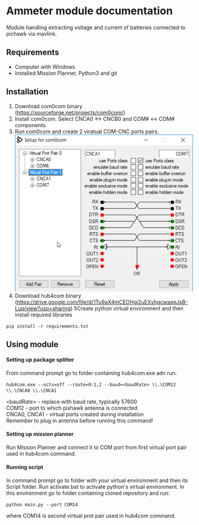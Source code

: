 # Ammeter module documentation
Module handling extracting voltage and current of batteries connected to pichawk via mavlink.
## Requirements
- Computer with Windows
- Installed Mission Planner, Python3 and git
## Installation
1. Download com0com binary (https://sourceforge.net/projects/com0com/)
2. Install com0com. Select CNCA0 <-> CNCB0 and COM# <-> COM# components.
3. Run com0com and create 2 viratual COM-CNC ports pairs. 
![How to setup port pair](readme_com0com.png)
4. Download hub4com binary (https://drive.google.com/file/d/1Tu9aX4mCEOHgi2uEXvhgcwaqeJsB-Luq/view?usp=sharing)
5Create python virtual environment and then install required libraries
```commandline
pip install -r requirements.txt
```
## Using module
#### Setting up package splitter
From command prompt go to folder containing hub4com.exe adn run:
```commandline
hub4com.exe --octs=off --route=0:1,2 --baud=<baudRate> \\.\COM12 \\.\CNCA0 \\.\CNCA1
```
\<baudRate> - replace with baud rate, typically 57600<br/>
COM12 - port to which pixhawk antenna is connected<br/>
CNCA0, CNCA1 - virtual ports created during installation<br/>
Remember to plug in antenna before running this command!
#### Setting up mission planner
Run Mission Planner and connect it to COM port from first virtual port pair used in hub4com command.
#### Running script
In command prompt go to folder with your virtual environment and then its Script folder. Run activate.bat to activate 
python's virtual environment. In this environment go to folder containing cloned repository and run:
```commandline
python main.py --port COM14
```
where COM14 is second virtual prot pair used in hub4com command.
